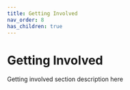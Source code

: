 ```yaml
---
title: Getting Involved
nav_order: 8
has_children: true
---
```


# Getting Involved

Getting involved section description here
